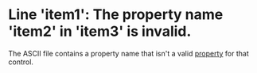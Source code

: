 
# Line 'item1': The property name 'item2' in 'item3' is invalid.

The ASCII file contains a property name that isn't a valid  [property](b8bdf64f-5920-1ae9-16d0-b26d09524a30.md) for that control.

